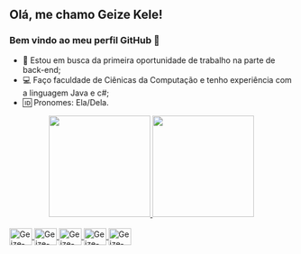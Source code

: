 ## Olá, me chamo Geize Kele! 
### Bem vindo ao meu perfil GitHub 👋

- 🔭 Estou em busca da primeira oportunidade de trabalho na parte de back-end;
- 💻 Faço faculdade de Ciênicas da Computação e tenho experiência com a linguagem Java e c#;
- 🆔 Pronomes: Ela/Dela.

<div align="center">
  <a href="https://github.com/gkele">
  <img height="180em" src="https://github-readme-stats.vercel.app/api?username=gkele&show_icons=true&theme=radical&include_all_commits=true&count_private=true"/>
  <img height="180em" src="https://github-readme-stats.vercel.app/api/top-langs/?username=gkele&layout=compact&langs_count=7&theme=radical"/>
</div>
  
<div style="display: inline_block"><br>
  <img align="center" alt="Geize-Java" height="30" width="40" src="https://cdn.jsdelivr.net/gh/devicons/devicon/icons/java/java-original.svg"/>
  <img align="center" alt="Geize-C#" height="30" width="40" src="https://cdn.jsdelivr.net/gh/devicons/devicon/icons/csharp/csharp-original.svg"/>
  <img align="center" alt="Geize-Dot-net" height="30" width="40" src="https://cdn.jsdelivr.net/gh/devicons/devicon/icons/dot-net/dot-net-original.svg"/>
  <img align="center" alt="Geize-JS" height="30" width="40" src="https://cdn.jsdelivr.net/gh/devicons/devicon/icons/javascript/javascript-original.svg"/>
  <img align="center" alt="Geize-CSS" height="30" width="40" src="https://cdn.jsdelivr.net/gh/devicons/devicon/icons/css3/css3-original.svg"/>
</div>
  
  ##
